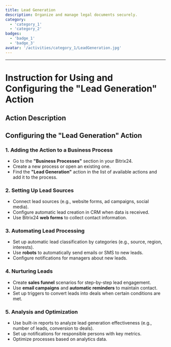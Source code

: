 ```yaml
---
title: Lead Generation
description: Organize and manage legal documents securely.
category: 
  - 'category_1'
  - 'category_2'
badges: 
  - 'badge_1'
  - 'badge_3'
avatar: '/activities/category_1/LeadGeneration.jpg'
---
```

---
# Instruction for Using and Configuring the "Lead Generation" Action

## Action Description

## **Configuring the "Lead Generation" Action**

### 1. Adding the Action to a Business Process
- Go to the **"Business Processes"** section in your Bitrix24.
- Create a new process or open an existing one.
- Find the **"Lead Generation"** action in the list of available actions and add it to the process.

### 2. Setting Up Lead Sources
- Connect lead sources (e.g., website forms, ad campaigns, social media).
- Configure automatic lead creation in CRM when data is received.
- Use Bitrix24 **web forms** to collect contact information.

### 3. Automating Lead Processing
- Set up automatic lead classification by categories (e.g., source, region, interests).
- Use **robots** to automatically send emails or SMS to new leads.
- Configure notifications for managers about new leads.

### 4. Nurturing Leads
- Create **sales funnel** scenarios for step-by-step lead engagement.
- Use **email campaigns** and **automatic reminders** to maintain contact.
- Set up triggers to convert leads into deals when certain conditions are met.

### 5. Analysis and Optimization
- Use built-in reports to analyze lead generation effectiveness (e.g., number of leads, conversion to deals).
- Set up notifications for responsible persons with key metrics.
- Optimize processes based on analytics data.  

